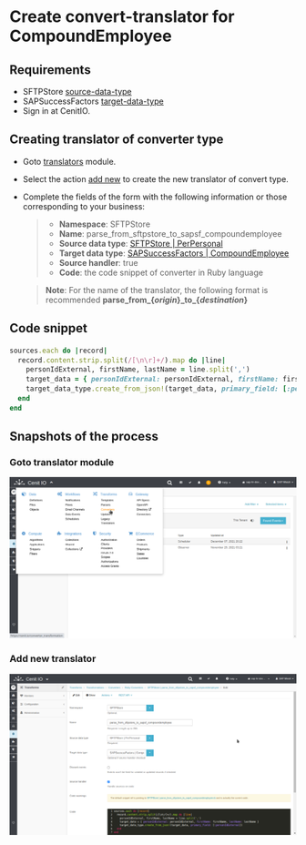 # Create convert-translator for CompoundEmployee

## Requirements

* SFTPStore [source-data-type](data-types/SFTPStore-PerPersonal.md)
* SAPSuccessFactors [target-data-type](data-types/SAPSuccessFactors-CompoundEmployee.md)
* Sign in at CenitIO.[<i class="fa fa-external-link" aria-hidden="true"></i>](https://cenit.io/users/sign_in)

## Creating translator of converter type

* Goto [translators](https://cenit.io/ruby_converter) module.
* Select the action [add new](https://cenit.io/ruby_converter/new) to create the new translator of convert type.
* Complete the fields of the form with the following information or those corresponding to your business:

    >- **Namespace**: SFTPStore
    >- **Name**: parse_from_sftpstore_to_sapsf_compoundemployee
    >- **Source data type**: [SFTPStore | PerPersonal](data-types/SFTPStore-PerPersonal.md)
    >- **Target data type**: [SAPSuccessFactors | CompoundEmployee](data-types/SAPSuccessFactors-CompoundEmployee.md)
    >- **Source handler**: true
    >- **Code**: the code snippet of converter in Ruby language

    > **Note**: For the name of the translator, the following format is recommended **parse_from\_\{*origin*\}\_to\_\{*destination*\}**

## Code snippet

```ruby
sources.each do |record| 
  record.content.strip.split(/[\n\r]+/).map do |line|
    personIdExternal, firstName, lastName = line.split(',')
    target_data = { personIdExternal: personIdExternal, firstName: firstName, lastName: lastName }
    target_data_type.create_from_json!(target_data, primary_field: [:personIdExternal])
  end
end
```

## Snapshots of the process

### Goto translator module

   ![](../assets/snapshots/common-trans/snapshots-001.png)
    
### Add new translator

   ![](../assets/snapshots/sftp-store-trans/snapshots-004.png)
   